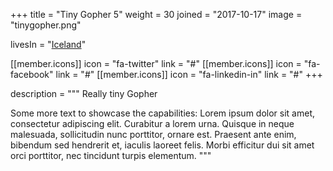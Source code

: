 +++
  title = "Tiny Gopher 5"
  weight = 30
  joined = "2017-10-17"
  image = "tinygopher.png"

  livesIn = "[Iceland](https://www.google.com/maps/place/Iceland/)"


  [[member.icons]]
    icon = "fa-twitter"
    link = "#"
  [[member.icons]]
    icon = "fa-facebook"
    link = "#"
  [[member.icons]]
    icon = "fa-linkedin-in"
    link = "#"
+++

description = """
Really tiny Gopher

Some more text to showcase the capabilities:
Lorem ipsum dolor sit amet, consectetur adipiscing elit.
Curabitur a lorem urna.
Quisque in neque malesuada, sollicitudin nunc porttitor, ornare est.
Praesent ante enim, bibendum sed hendrerit et, iaculis laoreet felis.
Morbi efficitur dui sit amet orci porttitor, nec tincidunt turpis elementum.
"""